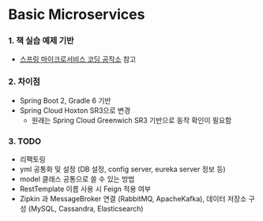 # Basic Microservices

### 1. 책 실습 예제 기반

* [스프링 마이크로서비스 코딩 공작소](https://kyobobook.co.kr/product/detailViewKor.laf?mallGb=KOR&ejkGb=KOR&barcode=9791160506815&orderClick=JAj "스프링 마이크로서비스 코딩 공작소") 참고

### 2. 차이점

* Spring Boot 2, Gradle 6 기반  
* Spring Cloud Hoxton SR3으로 변경
    * 원래는 Spring Cloud Greenwich SR3 기반으로 동작 확인이 필요함

### 3. TODO

* 리팩토링
* yml 공통화 및 설정 (DB 설정, config server, eureka server 정보 등)
* model 클래스 공통으로 쓸 수 있는 방법
* RestTemplate 이름 사용 시 Feign 적용 여부
* Zipkin 과 MessageBroker 연결 (RabbitMQ, ApacheKafka), 데이터 저장소 구성 (MySQL, Cassandra, Elasticsearch)
